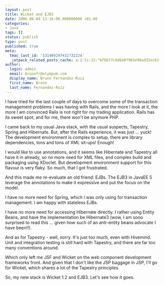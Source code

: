 ```yaml
---
layout: post
title: Wicket and EJB3
date: 2006-06-04 13:16:00.000000000 +01:00
categories:
- Java
tags: []
status: publish
type: post
published: true
meta:
  tmac_last_id: '531409297431732224'
  _jetpack_related_posts_cache: a:1:{s:32:"8f6677c9d6b0f903e98ad32ec61f8deb";a:2:{s:7:"expires";i:1415214004;s:7:"payload";a:3:{i:0;a:1:{s:2:"id";i:16;}i:1;a:1:{s:2:"id";i:10;}i:2;a:1:{s:2:"id";i:12;}}}}
author:
  login: admin
  email: brunofr@olympum.com
  display_name: Bruno Fernandez-Ruiz
  first_name: Bruno
  last_name: Fernandez-Ruiz
---
```


I have tried for the last couple of days to overcome some of the transaction management problems I was having with Rails, and the more I look at it, the more I am convinced Rails is not right for my trading application. Rails has its sweet spot, and for me, there won't be anymore PHP.

<p>I came back to my usual Java stack, with the usual suspects, Tapestry, Spring and Hibernate. But, after the Rails experience, it was just ... yuck! The development environment is complex to setup, there are library dependencies, tons and tons of XML sit-ups! Enough!</p>
<p>I would like to use annotations, and it seems like Hibernate and Tapestry all have it in already, so no more need for XML files, and complex build and packaging using XDoclet. But development environment support for this flavour is very flaky. So much, that I got frustrated.</p>
<p>And this made me re-evaluate an old friend: EJBs. The EJB3 in JavaEE 5 leverage the annotations to make it expressive and put the focus on the model.</p>
<p>I have no more need for Spring, which I was only using for transaction management. I am happy with stateless EJBs.</p>
<p>I have no more need for accessing Hibernate directly. I rather using Entity Beans, and have the implementation be Hibernate3 (wow, I am sooo surprised to read this ... given how such of an anti-entity beans advocate I have been!!).</p>
<p>And as for Tapestry - well, sorry. It's just too much, even with Hivemind. Unit and integration testing is still hard with Tapestry, and there are far too many conventions around.</p>
<p>Which only left me JSF and Wicket on the web component development frameworks front. And given that I don't like the JSP baggage in JSP, I'll go for Wicket, which shares a lot of the Tapestry principles.</p>
<p>So, my new stack is Wicket 1.2 and EJB3. Let's see how it goes.</p>
